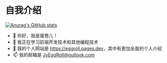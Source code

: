 # 自我介绍

[![Anurag's GitHub stats](https://github-readme-stats.vercel.app/api?username=Jy-EggRoll)](https://github.com/anuraghazra/github-readme-stats)

- 👋 你好，我是蛋卷儿！
- 🌱 我正在学习前端开发技术和其他编程技术
- 🔗 我的个人网站是 <https://eggroll.pages.dev>，其中有更加全面的个人介绍
- 📫 我的邮箱是 <JyEggRoll@outlook.com>
